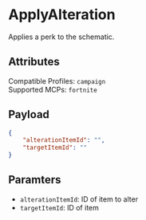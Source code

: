 # ApplyAlteration
Applies a perk to the schematic.

## Attributes
Compatible Profiles: `campaign`  
Supported MCPs: `fortnite`

## Payload
```json
{
    "alterationItemId": "",
    "targetItemId": ""
}
```

## Paramters
- `alterationItemId`: ID of item to alter
- `targetItemId`: ID of item